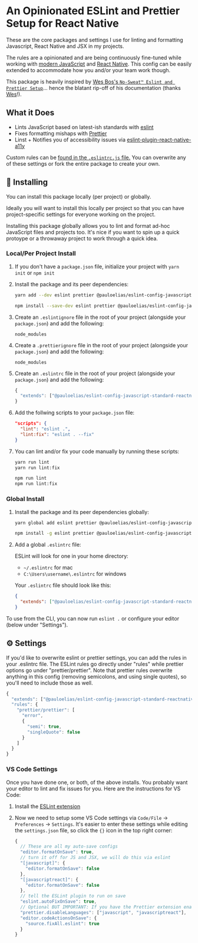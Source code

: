 # An Opinionated ESLint and Prettier Setup for React Native

These are the core packages and settings I use for linting and formatting Javascript, React Native and JSX in my projects.

The rules are a opinionated and are being continuously fine-tuned while working with [modern JavaScript](https://javascript.info) and [React Native](https://reactnative.dev/). This config can be easily extended to accommodate how you and/or your team work though.

This package is heavily inspired by [Wes Bos's `No-Sweat™ Eslint and Prettier Setup`](https://github.com/wesbos/eslint-config-wesbos/)... hence the blatant rip-off of his documentation (thanks [Wes](https://twitter.com/wesbos)!).

## What it Does

- Lints JavaScript based on latest-ish standards with [eslint](https://eslint.org/)
- Fixes formatting mishaps with [Prettier](https://prettier.io/)
- Linst + Notifies you of accessibility issues via [eslint-plugin-react-native-a11y](https://github.com/FormidableLabs/eslint-plugin-react-native-a11y)

Custom rules can be [found in the `.eslintrc.js` file.](.eslintrc.js) You can overwrite any of these settings or fork the entire package to create your own.

## 💾 Installing

You can install this package locally (per project) or globally.

Ideally you will want to install this locally per project so that you can have project-specific settings for everyone working on the project.

Installing this package globally allows you to lint and format ad-hoc JavaScript files and projects too. It's nice if you want to spin up a quick protoype or a throwaway project to work through a quick idea.

### Local/Per Project Install

1. If you don't have a `package.json` file, initialize your project with `yarn init` or `npm init`

1. Install the package and its peer dependencies:

    ```sh
    yarn add --dev eslint prettier @pauloelias/eslint-config-javascript-standard-reactnative
    ```

    ```sh
    npm install --save-dev eslint prettier @pauloelias/eslint-config-javascript-standard-reactnative
    ```

1. Create an `.eslintignore` file in the root of your project (alongside your `package.json`) and add the following:

    ```
    node_modules
    ```

1. Create a `.prettierignore` file in the root of your project (alongside your `package.json`) and add the following:

    ```
    node_modules
    ```

1. Create an `.eslintrc` file in the root of your project (alongside your `package.json`) and add the following:

    ```js
    {
      "extends": ["@pauloelias/eslint-config-javascript-standard-reactnative"]
    }
    ```

1. Add the follwing scripts to your `package.json` file:

    ```json
    "scripts": {
      "lint": "eslint .",
      "lint:fix": "eslint . --fix"
    }
    ```

1. You can lint and/or fix your code manually by running these scripts:

    ```sh
    yarn run lint
    yarn run lint:fix
    ```
    ```sh
    npm run lint
    npm run lint:fix
    ```

### Global Install

1. Install the package and its peer dependencies globally:

    ```sh
    yarn global add eslint prettier @pauloelias/eslint-config-javascript-standard-reactnative
    ```

    ```sh
    npm install -g eslint prettier @pauloelias/eslint-config-javascript-standard-reactnative
    ```

1. Add a global `.eslintrc` file:

    ESLint will look for one in your home directory:

    - `~/.eslintrc` for mac
    - `C:\Users\username\.eslintrc` for windows

    Your `.eslintrc` file should look like this:

    ```json
    {
      "extends": ["@pauloelias/eslint-config-javascript-standard-reactnative"]
    }
    ```

To use from the CLI, you can now run `eslint .` or configure your editor (below under "Settings").

## ⚙️ Settings

If you'd like to overwrite eslint or prettier settings, you can add the rules in your .eslintrc file. The ESLint rules go directly under "rules" while prettier options go under "prettier/prettier". Note that prettier rules overwrite anything in this config (removing semicolons, and using single quotes), so you'll need to include those as well.

```js
{
  "extends": ["@pauloelias/eslint-config-javascript-standard-reactnative"],
  "rules": {
    "prettier/prettier": [
      "error",
      {
        "semi": true,
        "singleQuote": false
      }
    ]
  }
}
```

### VS Code Settings

Once you have done one, or both, of the above installs. You probably want your editor to lint and fix issues for you. Here are the instructions for VS Code:

1. Install the [ESLint extension](https://marketplace.visualstudio.com/items?itemName=dbaeumer.vscode-eslint)

1. Now we need to setup some VS Code settings via `Code/File` → `Preferences` → `Settings`. It's easier to enter these settings while editing the `settings.json` file, so click the `{}` icon in the top right corner:

    ```js
    {
      // These are all my auto-save configs
      "editor.formatOnSave": true,
      // turn it off for JS and JSX, we will do this via eslint
      "[javascript]": {
        "editor.formatOnSave": false
      },
      "[javascriptreact]": {
        "editor.formatOnSave": false
      },
      // tell the ESLint plugin to run on save
      "eslint.autoFixOnSave": true,
      // Optional BUT IMPORTANT: If you have the Prettier extension enabled for other languages like CSS and HTML, turn it off for JS since we are doing it through Eslint already
      "prettier.disableLanguages": ["javascript", "javascriptreact"],
      "editor.codeActionsOnSave": {
        "source.fixAll.eslint": true
      }
    }
    ```
